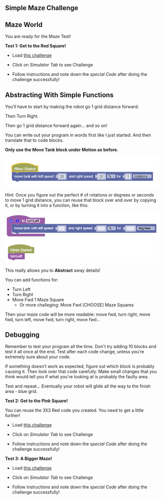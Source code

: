 Simple Maze Challenge
---

## Maze World

You are ready for the Maze Test!

**Test 1: Get to the Red Square!**

- Load [this challenge](https://gears.aposteriori.com.sg/index.html?worldJSON=https%3A%2F%2Ffiles.aposteriori.com.sg%2Fget%2FuocXxvB4c4.json&filterBlocksJSON=https%3A%2F%2Ffiles.aposteriori.com.sg%2Fget%2Fe4NgMru2ij.json&worldScripts=world_challenges)

- Click on *Simulator Tab* to see Challenge

- Follow instructions and note down the *special Code* after doing the challenge successfully!

## Abstracting With Simple Functions

You'll have to start by making the robot go 1 grid distance forward.  

Then Turn Right.

Then go 1 grid distance forward again... and so on!

You can write out your program in words first like I just started.  And then translate that to code blocks.

**Only use the Move Tank block under Motion as before.**

![](images/tankfwd.png)

Hint:  Once you figure out the perfect # of rotations or degrees or seconds to move 1 grid distance, you can reuse that block over and over by copying it, or by turning it into a function, like this:

![](images/functions.png)

This really allows you to **Abstract** away details!

You can add functions for:

- Turn Left
- Turn Right
- Move Fwd 1 Maze Square
  - Or more challeging: Move Fwd [CHOOSE] Maze Squares

Then your maze code will be more readable: move fwd, turn right, move fwd, turn left, move fwd, turn right, move fwd...

## Debugging

Remember to test your program all the time.  Don't try adding 10 blocks and test it all once at the end.  Test after each code change, unless you're extremely sure about your code.

If something doesn't work as expected, figure out which block is probably causing it.  Then look over that code carefully.  Make small changes that you think would tell you if what you're looking at is probably the faulty area.

Test and repeat... Eventually your robot will glide all the way to the finish area - blue grid.

**Test 2: Get to the Pink Square!**

You can reuse the 3X3 Red code you created.  You need to get a little further!

- Load [this challenge](https://gears.aposteriori.com.sg/index.html?worldJSON=https%3A%2F%2Ffiles.aposteriori.com.sg%2Fget%2FkKLy7LPrdt.json&filterBlocksJSON=https%3A%2F%2Ffiles.aposteriori.com.sg%2Fget%2Fe4NgMru2ij.json&worldScripts=world_challenges)

- Click on *Simulator Tab* to see Challenge

- Follow instructions and note down the *special Code* after doing the challenge successfully!

**Test 3: A Bigger Maze!**

- Load [this challenge](https://gears.aposteriori.com.sg/index.html?worldJSON=https%3A%2F%2Ffiles.aposteriori.com.sg%2Fget%2F5AP3fmip7c.json&filterBlocksJSON=https%3A%2F%2Ffiles.aposteriori.com.sg%2Fget%2Fe4NgMru2ij.json&worldScripts=world_challenges)

- Click on *Simulator Tab* to see Challenge

- Follow instructions and note down the *special Code* after doing the challenge successfully!
